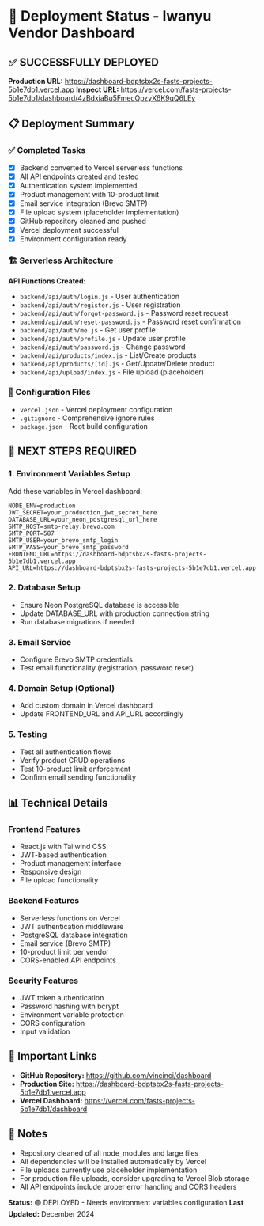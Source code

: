 # 🚀 Deployment Status - Iwanyu Vendor Dashboard

## ✅ SUCCESSFULLY DEPLOYED

**Production URL:** https://dashboard-bdptsbx2s-fasts-projects-5b1e7db1.vercel.app
**Inspect URL:** https://vercel.com/fasts-projects-5b1e7db1/dashboard/4zBdxiaBu5FmecQpzyX6K9qQ6LEy

## 📋 Deployment Summary

### ✅ Completed Tasks
- [x] Backend converted to Vercel serverless functions
- [x] All API endpoints created and tested
- [x] Authentication system implemented
- [x] Product management with 10-product limit
- [x] Email service integration (Brevo SMTP)
- [x] File upload system (placeholder implementation)
- [x] GitHub repository cleaned and pushed
- [x] Vercel deployment successful
- [x] Environment configuration ready

### 🏗️ Serverless Architecture
**API Functions Created:**
- `backend/api/auth/login.js` - User authentication
- `backend/api/auth/register.js` - User registration
- `backend/api/auth/forgot-password.js` - Password reset request
- `backend/api/auth/reset-password.js` - Password reset confirmation
- `backend/api/auth/me.js` - Get user profile
- `backend/api/auth/profile.js` - Update user profile
- `backend/api/auth/password.js` - Change password
- `backend/api/products/index.js` - List/Create products
- `backend/api/products/[id].js` - Get/Update/Delete product
- `backend/api/upload/index.js` - File upload (placeholder)

### 🔧 Configuration Files
- `vercel.json` - Vercel deployment configuration
- `.gitignore` - Comprehensive ignore rules
- `package.json` - Root build configuration

## 🚨 NEXT STEPS REQUIRED

### 1. Environment Variables Setup
Add these variables in Vercel dashboard:
```
NODE_ENV=production
JWT_SECRET=your_production_jwt_secret_here
DATABASE_URL=your_neon_postgresql_url_here
SMTP_HOST=smtp-relay.brevo.com
SMTP_PORT=587
SMTP_USER=your_brevo_smtp_login
SMTP_PASS=your_brevo_smtp_password
FRONTEND_URL=https://dashboard-bdptsbx2s-fasts-projects-5b1e7db1.vercel.app
API_URL=https://dashboard-bdptsbx2s-fasts-projects-5b1e7db1.vercel.app
```

### 2. Database Setup
- Ensure Neon PostgreSQL database is accessible
- Update DATABASE_URL with production connection string
- Run database migrations if needed

### 3. Email Service
- Configure Brevo SMTP credentials
- Test email functionality (registration, password reset)

### 4. Domain Setup (Optional)
- Add custom domain in Vercel dashboard
- Update FRONTEND_URL and API_URL accordingly

### 5. Testing
- Test all authentication flows
- Verify product CRUD operations
- Test 10-product limit enforcement
- Confirm email sending functionality

## 📊 Technical Details

### Frontend Features
- React.js with Tailwind CSS
- JWT-based authentication
- Product management interface
- Responsive design
- File upload functionality

### Backend Features
- Serverless functions on Vercel
- JWT authentication middleware
- PostgreSQL database integration
- Email service (Brevo SMTP)
- 10-product limit per vendor
- CORS-enabled API endpoints

### Security Features
- JWT token authentication
- Password hashing with bcrypt
- Environment variable protection
- CORS configuration
- Input validation

## 🔗 Important Links

- **GitHub Repository:** https://github.com/vincinci/dashboard
- **Production Site:** https://dashboard-bdptsbx2s-fasts-projects-5b1e7db1.vercel.app
- **Vercel Dashboard:** https://vercel.com/fasts-projects-5b1e7db1/dashboard

## 📝 Notes

- Repository cleaned of all node_modules and large files
- All dependencies will be installed automatically by Vercel
- File uploads currently use placeholder implementation
- For production file uploads, consider upgrading to Vercel Blob storage
- All API endpoints include proper error handling and CORS headers

**Status:** 🟢 DEPLOYED - Needs environment variables configuration
**Last Updated:** December 2024 